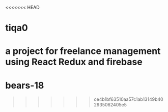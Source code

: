 <<<<<<< HEAD
# tiqa0
 a project for freelance management using React Redux  and firebase
=======
# bears-18
>>>>>>> ce4b1bf63510aa57c1ab13149b402935062405e5
